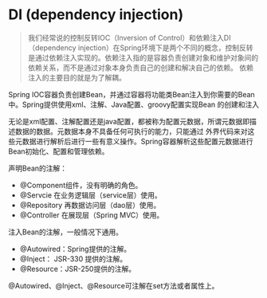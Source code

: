 # DI (dependency injection)
>我们经常说的控制反转IOC（Inversion of Control）和依赖注入DI（dependency injection）在Spring环境下是两个不同的概念，控制反转
是通过依赖注入实现的。依赖注入指的是容器负责创建对象和维护对象间的依赖关系，而不是通过对象本身负责自己的创建和解决自己的依赖。
依赖注入的主要目的就是为了解耦。

Spring IOC容器负责创建Bean，并通过容器将功能类Bean注入到你需要的Bean中。Spring提供使用xml、注解、Java配置、groovy配置实现Bean
的创建和注入

无论是xml配置、注解配置还是java配置，都被称为配置元数据，所谓元数据即描述数据的数据。元数据本身不具备任何可执行的能力，只能通过
外界代码来对这些元数据进行解析后进行一些有意义操作。Spring容器解析这些配置元数据进行Bean初始化、配置和管理依赖。

声明Bean的注解：
- @Component组件，没有明确的角色。
- @Servcie 在业务逻辑层（service层）使用。
- @Repository 再数据访问层（dao层）使用。
- @Controller 在展现层（Spring MVC）使用。

注入Bean的注解，一般情况下通用。
- @Autowired：Spring提供的注解。
- @Inject： JSR-330 提供的注解。
- @Resource：JSR-250提供的注解。

@Autowired、@Inject、@Resource可注解在set方法或者属性上。